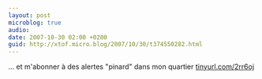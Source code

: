 ```yaml
---
layout: post
microblog: true
audio: 
date: 2007-10-30 02:00 +0200
guid: http://xtof.micro.blog/2007/10/30/t374550282.html
---
```

... et m'abonner à des alertes "pinard" dans mon quartier [tinyurl.com/2rr6oj](http://tinyurl.com/2rr6oj)
